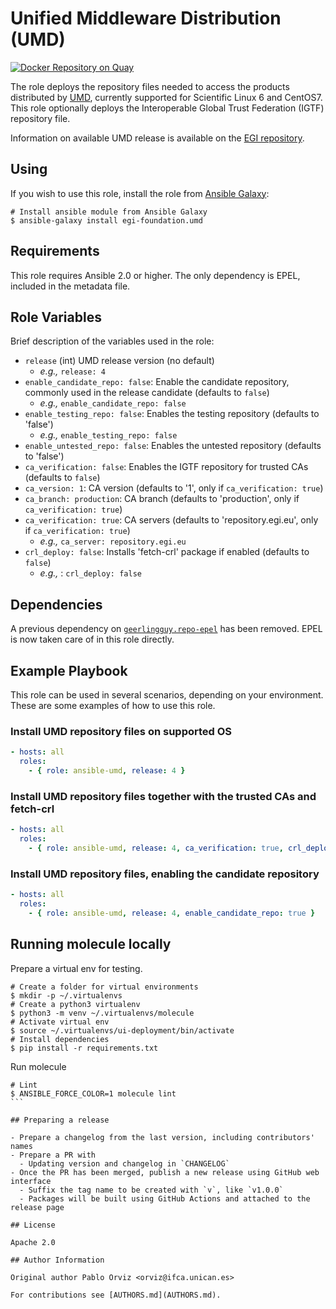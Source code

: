 # Unified Middleware Distribution (UMD)

[![Docker Repository on Quay](https://quay.io/repository/egi/umd4/status "Docker Repository on Quay")](https://quay.io/repository/egi/umd4)

The role deploys the repository files needed to access the products distributed
by [UMD](https://go.egi.eu/umd), currently supported for Scientific Linux 6 and
CentOS7. This role optionally deploys the Interoperable Global Trust Federation
(IGTF) repository file.

Information on available UMD release is available on the
[EGI repository](https://repository.egi.eu/).

## Using

If you wish to use this role, install the role from
[Ansible Galaxy](https://galaxy.ansible.com/EGI-Foundation/umd):

```shell
# Install ansible module from Ansible Galaxy
$ ansible-galaxy install egi-foundation.umd
```

## Requirements

This role requires Ansible 2.0 or higher. The only dependency is EPEL, included
in the metadata file.

## Role Variables

Brief description of the variables used in the role:

- `release` (int) UMD release version (no default)
  - _e.g.,_ `release: 4`
- `enable_candidate_repo: false`: Enable the candidate repository, commonly used
  in the release candidate (defaults to `false`)
  - _e.g.,_ `enable_candidate_repo: false`
- `enable_testing_repo: false`: Enables the testing repository (defaults to
  'false')
  - _e.g.,_ `enable_testing_repo: false`
- `enable_untested_repo: false`: Enables the untested repository (defaults to
  'false')
- `ca_verification: false`: Enables the IGTF repository for trusted CAs
  (defaults to `false`)
- `ca_version: 1`: CA version (defaults to '1', only if
  `ca_verification: true`)
- `ca_branch: production`: CA branch (defaults to 'production', only if
  `ca_verification: true`)
- `ca_verification: true`: CA servers (defaults to 'repository.egi.eu', only
  if `ca_verification: true`)
  - _e.g.,_ `ca_server: repository.egi.eu`
- `crl_deploy: false`: Installs 'fetch-crl' package if enabled (defaults to
  `false`)
  - _e.g.,_ : `crl_deploy: false`

## Dependencies

A previous dependency on
[`geerlingguy.repo-epel`](https://galaxy.ansible.com/geerlingguy/repo-epel) has
been removed. EPEL is now taken care of in this role directly.

## Example Playbook

This role can be used in several scenarios, depending on your environment. These
are some examples of how to use this role.

### Install UMD repository files on supported OS

```yaml
- hosts: all
  roles:
    - { role: ansible-umd, release: 4 }
```

### Install UMD repository files together with the trusted CAs and fetch-crl

```yaml
- hosts: all
  roles:
    - { role: ansible-umd, release: 4, ca_verification: true, crl_deploy: true }
```

### Install UMD repository files, enabling the candidate repository

```yaml
- hosts: all
  roles:
    - { role: ansible-umd, release: 4, enable_candidate_repo: true }
```

## Running molecule locally

Prepare a virtual env for testing.

```shell
# Create a folder for virtual environments
$ mkdir -p ~/.virtualenvs
# Create a python3 virtualenv
$ python3 -m venv ~/.virtualenvs/molecule
# Activate virtual env
$ source ~/.virtualenvs/ui-deployment/bin/activate
# Install dependencies
$ pip install -r requirements.txt
```

Run molecule

````shell
# Lint
$ ANSIBLE_FORCE_COLOR=1 molecule lint
```

## Preparing a release

- Prepare a changelog from the last version, including contributors' names
- Prepare a PR with
  - Updating version and changelog in `CHANGELOG`
- Once the PR has been merged, publish a new release using GitHub web interface
  - Suffix the tag name to be created with `v`, like `v1.0.0`
  - Packages will be built using GitHub Actions and attached to the release page

## License

Apache 2.0

## Author Information

Original author Pablo Orviz <orviz@ifca.unican.es>

For contributions see [AUTHORS.md](AUTHORS.md).
````

